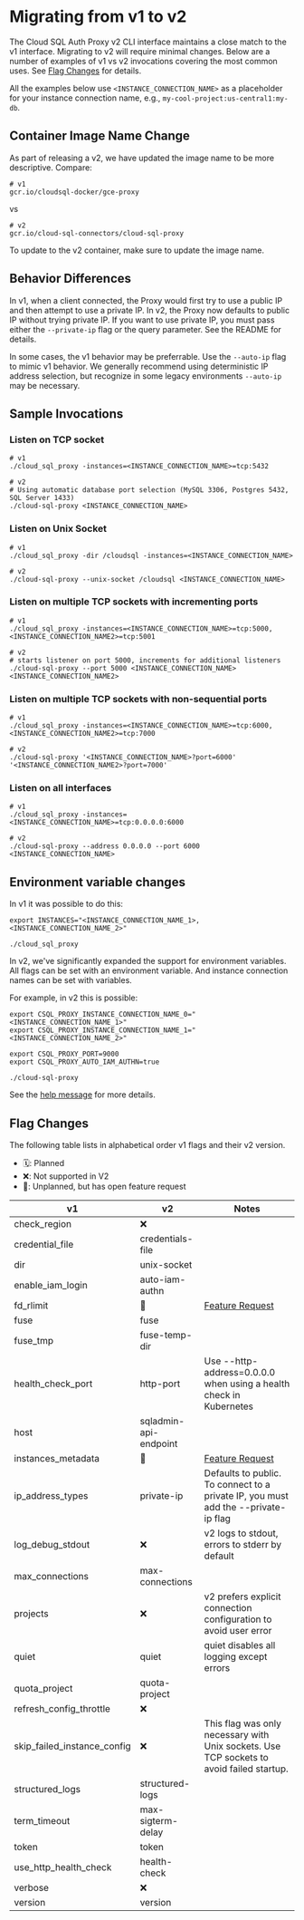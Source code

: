 # Migrating from v1 to v2

The Cloud SQL Auth Proxy v2 CLI interface maintains a close match to the v1
interface. Migrating to v2 will require minimal changes. Below are a number
of examples of v1 vs v2 invocations covering the most common uses. See
[Flag Changes](#flag-changes) for details.

All the examples below use `<INSTANCE_CONNECTION_NAME>` as a placeholder for
your instance connection name, e.g., `my-cool-project:us-central1:my-db`.

## Container Image Name Change

As part of releasing a v2, we have updated the image name to be more descriptive.
Compare:

```
# v1
gcr.io/cloudsql-docker/gce-proxy
```

vs

```
# v2
gcr.io/cloud-sql-connectors/cloud-sql-proxy
```

To update to the v2 container, make sure to update the image name.

## Behavior Differences

In v1, when a client connected, the Proxy would first try to use a public IP
and then attempt to use a private IP. In v2, the Proxy now defaults to public
IP without trying private IP. If you want to use private IP, you must pass
either the `--private-ip` flag or the query parameter. See the README for details.

In some cases, the v1 behavior may be preferrable. Use the `--auto-ip` flag to
mimic v1 behavior. We generally recommend using deterministic IP address selection,
but recognize in some legacy environments `--auto-ip` may be necessary.

## Sample Invocations

### Listen on TCP socket

```shell
# v1
./cloud_sql_proxy -instances=<INSTANCE_CONNECTION_NAME>=tcp:5432

# v2
# Using automatic database port selection (MySQL 3306, Postgres 5432, SQL Server 1433)
./cloud-sql-proxy <INSTANCE_CONNECTION_NAME>
```

### Listen on Unix Socket

```shell
# v1
./cloud_sql_proxy -dir /cloudsql -instances=<INSTANCE_CONNECTION_NAME>

# v2
./cloud-sql-proxy --unix-socket /cloudsql <INSTANCE_CONNECTION_NAME>
```

### Listen on multiple TCP sockets with incrementing ports

```shell
# v1
./cloud_sql_proxy -instances=<INSTANCE_CONNECTION_NAME>=tcp:5000,<INSTANCE_CONNECTION_NAME2>=tcp:5001

# v2
# starts listener on port 5000, increments for additional listeners
./cloud-sql-proxy --port 5000 <INSTANCE_CONNECTION_NAME> <INSTANCE_CONNECTION_NAME2>
```

### Listen on multiple TCP sockets with non-sequential ports

```shell
# v1
./cloud_sql_proxy -instances=<INSTANCE_CONNECTION_NAME>=tcp:6000,<INSTANCE_CONNECTION_NAME2>=tcp:7000

# v2
./cloud-sql-proxy '<INSTANCE_CONNECTION_NAME>?port=6000' '<INSTANCE_CONNECTION_NAME2>?port=7000'
```

### Listen on all interfaces

```shell
# v1
./cloud_sql_proxy -instances=<INSTANCE_CONNECTION_NAME>=tcp:0.0.0.0:6000

# v2
./cloud-sql-proxy --address 0.0.0.0 --port 6000 <INSTANCE_CONNECTION_NAME>
```

## Environment variable changes

In v1 it was possible to do this:

``` shell
export INSTANCES="<INSTANCE_CONNECTION_NAME_1>,<INSTANCE_CONNECTION_NAME_2>"

./cloud_sql_proxy
```

In v2, we've significantly expanded the support for environment variables.
All flags can be set with an environment variable. And instance connection names
can be set with variables.

For example, in v2 this is possible:

```
export CSQL_PROXY_INSTANCE_CONNECTION_NAME_0="<INSTANCE_CONNECTION_NAME_1>"
export CSQL_PROXY_INSTANCE_CONNECTION_NAME_1="<INSTANCE_CONNECTION_NAME_2>"

export CSQL_PROXY_PORT=9000
export CSQL_PROXY_AUTO_IAM_AUTHN=true

./cloud-sql-proxy
```

See the [help message][] for more details.

[help message]: https://github.com/GoogleCloudPlatform/cloud-sql-proxy/blob/10bec27e4d44c14fe9e68f25fef6c373324e8bab/cmd/root.go#L240-L264

## Flag Changes

The following table lists in alphabetical order v1 flags and their v2 version.

- 🗓️: Planned
- ❌: Not supported in V2
- 🤔: Unplanned, but has open feature request

| v1                          | v2                    | Notes                                                                                |
| --------------------------- | --------------------- | ------------------------------------------------------------------------------------ |
| check_region                | ❌                    |                                                                                      |
| credential_file             | credentials-file      |                                                                                      |
| dir                         | unix-socket           |                                                                                      |
| enable_iam_login            | auto-iam-authn        |                                                                                      |
| fd_rlimit                   | 🤔                    | [Feature Request](https://github.com/GoogleCloudPlatform/cloudsql-proxy/issues/1258) |
| fuse                        | fuse                  |                                                                                      |
| fuse_tmp                    | fuse-temp-dir         |                                                                                      |
| health_check_port           | http-port             |  Use --http-address=0.0.0.0 when using a health check in Kubernetes                  |
| host                        | sqladmin-api-endpoint |                                                                                      |
| instances_metadata          | 🤔                    | [Feature Request](https://github.com/GoogleCloudPlatform/cloudsql-proxy/issues/1259) |
| ip_address_types            | private-ip            | Defaults to public. To connect to a private IP, you must add the --private-ip flag   |
| log_debug_stdout            | ❌                    | v2 logs to stdout, errors to stderr by default                                       |
| max_connections             | max-connections       |                                                                                      |
| projects                    | ❌                    | v2 prefers explicit connection configuration to avoid user error                     |
| quiet                       | quiet                 | quiet disables all logging except errors                                             |
| quota_project               | quota-project         |                                                                                      |
| refresh_config_throttle     | ❌                    |                                                                                      |
| skip_failed_instance_config | ❌                    | This flag was only necessary with Unix sockets. Use TCP sockets to avoid failed startup. |
| structured_logs             | structured-logs       |                                                                                      |
| term_timeout                | max-sigterm-delay     |                                                                                      |
| token                       | token                 |                                                                                      |
| use_http_health_check       | health-check          |                                                                                      |
| verbose                     | ❌                    |                                                                                      |
| version                     | version               |                                                                                      |
